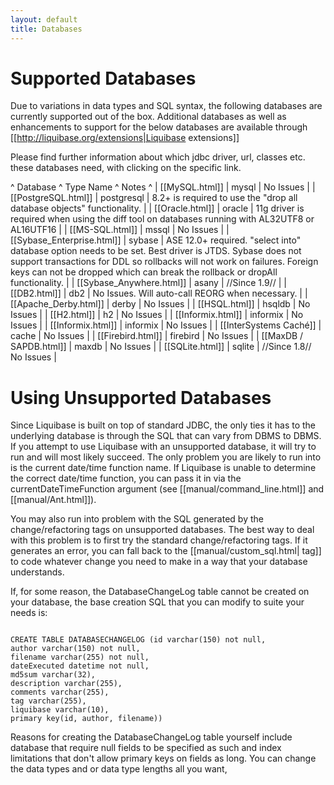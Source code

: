 ```yaml
---
layout: default
title: Databases
---
```


# Supported Databases #

Due to variations in data types and SQL syntax, the following databases are currently supported out of the box.  Additional databases as well as enhancements to support for the below databases are available through [[http://liquibase.org/extensions|Liquibase extensions]]

Please find further information about which jdbc driver, url, classes etc. these databases need, with clicking on the specific link.

^ Database  ^ Type Name  ^ Notes  ^
| [[MySQL.html]]	 | mysql  | No Issues  |
| [[PostgreSQL.html]]  | postgresql  | 8.2+ is required to use the "drop all database objects" functionality.  |
| [[Oracle.html]]  | oracle  | 11g driver is required when using the diff tool on databases running with AL32UTF8 or AL16UTF16  |
| [[MS-SQL.html]]  | mssql  | No Issues  |
| [[Sybase_Enterprise.html]] | sybase  | ASE 12.0+ required. "select into" database option needs to be set. Best driver is JTDS. Sybase does not support transactions for DDL so rollbacks will not work on failures. Foreign keys can not be dropped which can break the rollback or dropAll functionality.  |
| [[Sybase_Anywhere.html]] | asany  | //Since 1.9//  |
| [[DB2.html]]  | db2  | No Issues. Will auto-call REORG when necessary.  |
| [[Apache_Derby.html]]  | derby  | No Issues  |
| [[HSQL.html]]  | hsqldb  | No Issues  |
| [[H2.html]]  | h2  | No Issues  |
| [[Informix.html]]  | informix  | No Issues  |
| [[Informix.html]]  | informix  | No Issues  |
| [[InterSystems Caché]]  | cache  | No Issues  |
| [[Firebird.html]]  | firebird  | No Issues  |
| [[MaxDB / SAPDB.html]]  | maxdb  | No Issues  |
| [[SQLite.html]]  | sqlite  | //Since 1.8// No Issues  |

# Using Unsupported Databases #

Since Liquibase is built on top of standard JDBC, the only ties it has to the underlying database is through the SQL that can vary from DBMS to DBMS. If you attempt to use Liquibase with an unsupported database, it will try to run and will most likely succeed. The only problem you are likely to run into is the current date/time function name. If Liquibase is unable to determine the correct date/time function, you can pass it in via the currentDateTimeFunction argument (see [[manual/command_line.html]] and [[manual/Ant.html]]).

You may also run into problem with the SQL generated by the change/refactoring tags on unsupported databases. The best way to deal with this problem is to first try the standard change/refactoring tags. If it generates an error, you can fall back to the [[manual/custom_sql.html|<sql> tag]] to code whatever change you need to make in a way that your database understands.

If, for some reason, the DatabaseChangeLog table cannot be created on your database, the base creation SQL that you can modify to suite your needs is:

<code sql>
CREATE TABLE DATABASECHANGELOG (id varchar(150) not null,
author varchar(150) not null,
filename varchar(255) not null,
dateExecuted datetime not null,
md5sum varchar(32),
description varchar(255),
comments varchar(255),
tag varchar(255),
liquibase varchar(10),
primary key(id, author, filename))
</code>

Reasons for creating the DatabaseChangeLog table yourself include database that require null fields to be specified as such and index limitations that don't allow primary keys on fields as long. You can change the data types and or data type lengths all you want, 